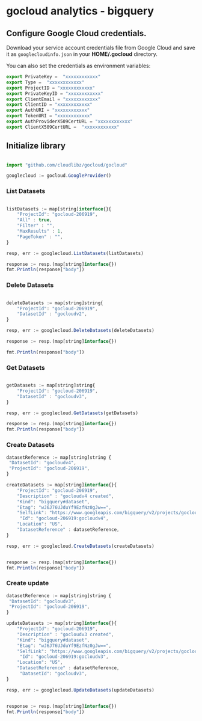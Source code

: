 # gocloud analytics - bigquery

## Configure Google Cloud credentials.

Download your service account credentials file from Google Cloud and save it as `googlecloudinfo.json` in your <b>HOME/.gocloud</b> directory.

You can also set the credentials as environment variables:
```js
export PrivateKey =  "xxxxxxxxxxxx"
export Type =  "xxxxxxxxxxxx"
export ProjectID = "xxxxxxxxxxxx"
export PrivateKeyID = "xxxxxxxxxxxx"
export ClientEmail = "xxxxxxxxxxxx"
export ClientID = "xxxxxxxxxxxx"
export AuthURI = "xxxxxxxxxxxx"
export TokenURI = "xxxxxxxxxxxx"
export AuthProviderX509CertURL = "xxxxxxxxxxxx"
export ClientX509CertURL =  "xxxxxxxxxxxx"
```

## Initialize library

```js

import "github.com/cloudlibz/gocloud/gocloud"

googlecloud := gocloud.GoogleProvider()
```

### List Datasets

```js

listDatasets := map[string]interface{}{
	"ProjectId": "gocloud-206919",
	"All" : true,
	"Filter" : "",
	"MaxResults" : 1,
	"PageToken" : "",
}

resp, err := googlecloud.ListDatasets(listDatasets)

response := resp.(map[string]interface{})
fmt.Println(response["body"])
  ```

### Delete Datasets

```js

deleteDatasets := map[string]string{
	"ProjectId": "gocloud-206919",
	"DatasetId" : "gocloudv2",
}

resp, err := googlecloud.DeleteDatasets(deleteDatasets)

response := resp.(map[string]interface{})

fmt.Println(response["body"])
```

### Get Datasets

```js

getDatasets := map[string]string{
	"ProjectId": "gocloud-206919",
	"DatasetId" : "gocloudv3",
}

resp, err := googlecloud.GetDatasets(getDatasets)

response := resp.(map[string]interface{})
fmt.Println(response["body"])

```

### Create Datasets

```js
datasetReference := map[string]string {
 "DatasetId": "gocloudv4",
 "ProjectId": "gocloud-206919",
}

createDatasets := map[string]interface{}{
	"ProjectId": "gocloud-206919",
	"Description" : "gocloudv4 created",
	"Kind": "bigquery#dataset",
	"Etag": "wJ6J76UJduYf9EzfNz0gJw==",
	"SelfLink": "https://www.googleapis.com/bigquery/v2/projects/gocloud-206919/datasets/gocloudv3",
	 "Id": "gocloud-206919:gocloudv4",
	"Location": "US",
	"DatasetReference" : datasetReference,
}

resp, err := googlecloud.CreateDatasets(createDatasets)


response := resp.(map[string]interface{})
fmt.Println(response["body"])

```


### Create update

```js
datasetReference := map[string]string {
 "DatasetId": "gocloudv3",
 "ProjectId": "gocloud-206919",
}

updateDatasets := map[string]interface{}{
	"ProjectId": "gocloud-206919",
	"Description" : "gocloudv3 created",
	"Kind": "bigquery#dataset",
	"Etag": "wJ6J76UJduYf9EzfNz0gJw==",
	"SelfLink": "https://www.googleapis.com/bigquery/v2/projects/gocloud-206919/datasets/gocloudv3",
	 "Id": "gocloud-206919:gocloudv3",
	"Location": "US",
	"DatasetReference" : datasetReference,
	 "DatasetId": "gocloudv3",
}

resp, err := googlecloud.UpdateDatasets(updateDatasets)


response := resp.(map[string]interface{})
fmt.Println(response["body"])


```
